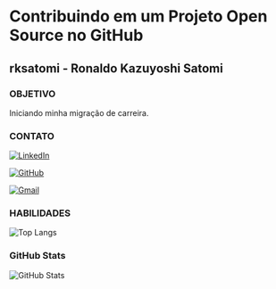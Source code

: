 
# Contribuindo em um Projeto Open Source no GitHub
## rksatomi - Ronaldo Kazuyoshi Satomi

### OBJETIVO
Iniciando minha migração de carreira.

### CONTATO
[![LinkedIn](https://img.shields.io/badge/LinkedIn-0077B5?style=for-the-badge&logo=linkedin&logoColor=white)](https://www.linkedin.com/in/rksatomi/)

[![GitHub](https://img.shields.io/badge/GitHub-100000?style=for-the-badge&logo=github&logoColor=white)](https://github.com/rksatomi)

[![Gmail](https://img.shields.io/badge/Gmail-333333?style=for-the-badge&logo=gmail&logoColor=red)](mailto:rksatomi@gmail.com)

### HABILIDADES

![Top Langs](https://github-readme-stats-git-masterrstaa-rickstaa.vercel.app/api/top-langs/?username=rksatomi&bg_color=000&border_color=30A3DC&title_color=E94D5F&text_color=FFF)



### GitHub Stats
![GitHub Stats](https://github-readme-stats.vercel.app/api?username=rksatomi&theme=transparent&bg_color=000&border_color=30A3DC&show_icons=true&icon_color=30A3DC&title_color=E94D5F&text_color=FFF)